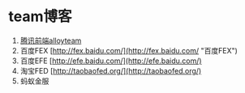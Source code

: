 # team博客

1. [腾讯前端alloyteam](http://www.alloyteam.com/)
2. 百度FEX [http://fex.baidu.com/](http://fex.baidu.com/ "百度FEX")
3. 百度EFE [http://efe.baidu.com/](http://efe.baidu.com/)
4. 淘宝FED [http://taobaofed.org/](http://taobaofed.org/)
5. 蚂蚁金服



